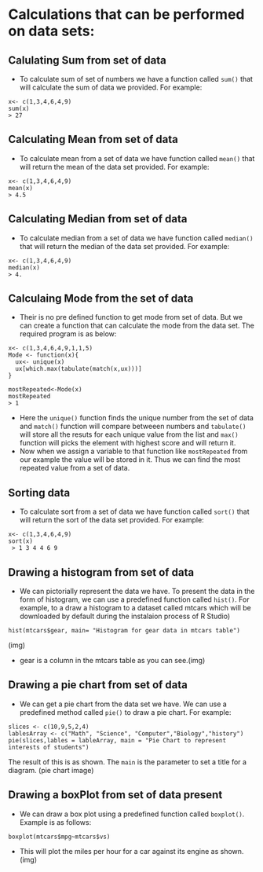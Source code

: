 # Calculations that can be performed on data sets:

## Calulating Sum from set of data
- To calculate sum of set of numbers we have a function called ```sum()``` that will calculate the sum of data we provided. For example:
```
x<- c(1,3,4,6,4,9)
sum(x)
> 27 
```
## Calculating Mean from set of data
- To calculate mean from a set of data we have function called ```mean()``` that will return the mean of the data set provided. For example:
```
x<- c(1,3,4,6,4,9)
mean(x)
> 4.5 
```
## Calculating Median from set of data
- To calculate median from a set of data we have function called ```median()``` that will return the median of the data set provided. For example:
```
x<- c(1,3,4,6,4,9)
median(x)
> 4.
```
## Calculaing Mode from the set of data
- Their is no pre defined function to get mode from set of data. But we can create a function that can calculate the mode from the data set. The required program is as below:
```
x<- c(1,3,4,6,4,9,1,1,5)
Mode <- function(x){
  ux<- unique(x)
  ux[which.max(tabulate(match(x,ux)))]
}

mostRepeated<-Mode(x)
mostRepeated
> 1
```
- Here the ```unique()``` function finds the unique number from the set of data and ```match()``` function will compare betweeen numbers and ```tabulate()``` will store all the resuts for each unique value from the list and ```max()``` function will picks the element with highest score and will return it. 
- Now when we assign a variable to that function like ```mostRepeated``` from our example the value will be stored in it. Thus we can find the most repeated value from a set of data.

## Sorting data
- To calculate sort from a set of data we have function called ```sort()``` that will return the sort of the data set provided. For example:
```
x<- c(1,3,4,6,4,9)
sort(x)
 > 1 3 4 4 6 9
```
## Drawing a histogram from set of data
- We can pictorially represent the data we have. To present the data in the form of histogram, we can use a predefined function called ```hist()```. For example, to a draw a histogram to a dataset called mtcars which will be downloaded by default during the instalaion process of R Studio) 
```
hist(mtcars$gear, main= "Histogram for gear data in mtcars table")
```
(img)
- gear is a column in the mtcars table as you can see.(img)
## Drawing a pie chart from set of data
- We can get a pie chart from the data set we have. We can use a predefined method called ```pie()``` to draw a pie chart. For example:
```
slices <- c(10,9,5,2,4)
lablesArray <- c("Math", "Science", "Computer","Biology","history")
pie(slices,lables = lableArray, main = "Pie Chart to represent interests of students")
```
The result of this is as shown. The ```main``` is the parameter to set a title for a diagram.
(pie chart image)

## Drawing a boxPlot from set of data present
- We can draw a box plot using a predefined function called ```boxplot()```. Example is as follows:
```
boxplot(mtcars$mpg~mtcars$vs)
```
- This will plot the miles per hour for a car against its engine as shown.(img)
